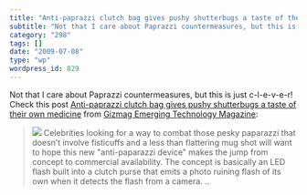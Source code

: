 ```yaml
---
title: "Anti-paprazzi clutch bag gives pushy shutterbugs a taste of their own medicine"
subtitle: "Not that I care about Paprazzi countermeasures, but this is just c-l-e-v-e-r! Check this post [Anti-..."
category: "298"
tags: []
date: "2009-07-08"
type: "wp"
wordpress_id: 829
---
```

Not that I care about Paprazzi countermeasures, but this is just c-l-e-v-e-r! Check this post [Anti-paprazzi clutch bag gives pushy shutterbugs a taste of their own medicine](http://feedproxy.google.com/~r/GizmagEmergingTechnologyMagazine/~3/VXfjTuNdeuM/) from [Gizmag Emerging Technology Magazine](http://www.gizmag.com/xml/):
> ![](https://i0.wp.com/www.gizmag.com/pictures/hero/anti-paprazzi-clutch-bag.jpg?w=584) Celebrities looking for a way to combat those pesky paparazzi that doesn’t involve fisticuffs and a less than flattering mug shot will want to hope this new "anti-paparazzi device" makes the jump from concept to commercial availability. The concept is basically an LED flash built into a clutch purse that emits a photo ruining flash of its own when it detects the flash from a camera. ..